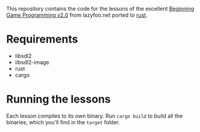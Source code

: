 This repository contains the code for the lessons of the excellent
[Beginning Game Programming v2.0](http://lazyfoo.net/tutorials/SDL/)
from lazyfoo.net ported to [rust](http://www.rust-lang.org/).

# Requirements

* libsdl2
* libsdl2-image
* rust
* cargo

# Running the lessons

Each lesson compiles to its own binary. Run `cargo build` to build all the
binaries, which you'll find in the `target` folder.
